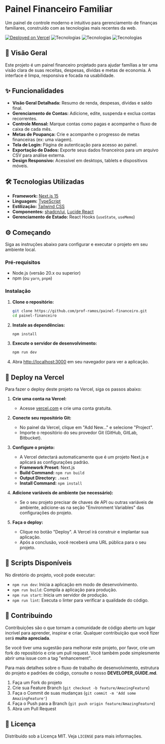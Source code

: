 # Painel Financeiro Familiar

Um painel de controle moderno e intuitivo para gerenciamento de finanças familiares, construído com as tecnologias mais recentes da web.

[![Deployed on Vercel](https://img.shields.io/badge/Deployed%20on-Vercel-black?style=for-the-badge&logo=vercel)](https://vercel.com/prof-gabriel-ramos/v0-cyberpunk-dashboard-design)
![Tecnologias](https://img.shields.io/badge/Next.js-15-black?style=flat-square&logo=next.js)
![Tecnologias](https://img.shields.io/badge/TypeScript-5-blue?style=flat-square&logo=typescript)
![Tecnologias](https://img.shields.io/badge/Tailwind%20CSS-3-blueviolet?style=flat-square&logo=tailwindcss)

## 🚀 Visão Geral

Este projeto é um painel financeiro projetado para ajudar famílias a ter uma visão clara de suas receitas, despesas, dívidas e metas de economia. A interface é limpa, responsiva e focada na usabilidade.

<!-- ![Screenshot do Painel Financeiro](caminho/para/screenshot.png) -->

## ✨ Funcionalidades

* **Visão Geral Detalhada:** Resumo de renda, despesas, dívidas e saldo final.
* **Gerenciamento de Contas:** Adicione, edite, suspenda e exclua contas recorrentes.
* **Controle Mensal:** Marque contas como pagas e acompanhe o fluxo de caixa de cada mês.
* **Metas de Poupança:** Crie e acompanhe o progresso de metas financeiras (ex: uma viagem).
* **Tela de Login:** Página de autenticação para acesso ao painel.
* **Exportação de Dados:** Exporte seus dados financeiros para um arquivo CSV para análise externa.
* **Design Responsivo:** Acessível em desktops, tablets e dispositivos móveis.

## 🛠️ Tecnologias Utilizadas

* **Framework:** [Next.js 15](https://nextjs.org/)
* **Linguagem:** [TypeScript](https://www.typescriptlang.org/)
* **Estilização:** [Tailwind CSS](https://tailwindcss.com/)
* **Componentes:** [shadcn/ui](https://ui.shadcn.com/), [Lucide React](https://lucide.dev/)
* **Gerenciamento de Estado:** React Hooks (`useState`, `useMemo`)

## ⚙️ Começando

Siga as instruções abaixo para configurar e executar o projeto em seu ambiente local.

### Pré-requisitos

* Node.js (versão 20.x ou superior)
* npm (ou `yarn`, `pnpm`)

### Instalação

1. **Clone o repositório:**

    ```bash
    git clone https://github.com/prof-ramos/painel-financeiro.git
    cd painel-financeiro
    ```

2. **Instale as dependências:**

    ```bash
    npm install
    ```

3. **Execute o servidor de desenvolvimento:**

    ```bash
    npm run dev
    ```

4. Abra <http://localhost:3000> em seu navegador para ver a aplicação.

## 🚀 Deploy na Vercel

Para fazer o deploy deste projeto na Vercel, siga os passos abaixo:

1. **Crie uma conta na Vercel:**
   * Acesse [vercel.com](https://vercel.com) e crie uma conta gratuita.

2. **Conecte seu repositório Git:**
   * No painel da Vercel, clique em "Add New..." e selecione "Project".
   * Importe o repositório do seu provedor Git (GitHub, GitLab, Bitbucket).

3. **Configure o projeto:**
   * A Vercel detectará automaticamente que é um projeto Next.js e aplicará as configurações padrão.
   * **Framework Preset:** Next.js
   * **Build Command:** `npm run build`
   * **Output Directory:** `.next`
   * **Install Command:** `npm install`

4. **Adicione variáveis de ambiente (se necessário):**
   * Se o seu projeto precisar de chaves de API ou outras variáveis de ambiente, adicione-as na seção "Environment Variables" das configurações do projeto.

5. **Faça o deploy:**
   * Clique no botão "Deploy". A Vercel irá construir e implantar sua aplicação.
   * Após a conclusão, você receberá uma URL pública para o seu projeto.

## 📜 Scripts Disponíveis

No diretório do projeto, você pode executar:

* `npm run dev`: Inicia a aplicação em modo de desenvolvimento.
* `npm run build`: Compila a aplicação para produção.
* `npm run start`: Inicia um servidor de produção.
* `npm run lint`: Executa o linter para verificar a qualidade do código.

## 🤝 Contribuindo

Contribuições são o que tornam a comunidade de código aberto um lugar incrível para aprender, inspirar e criar. Qualquer contribuição que você fizer será **muito apreciada**.

Se você tiver uma sugestão para melhorar este projeto, por favor, crie um fork do repositório e crie um pull request. Você também pode simplesmente abrir uma issue com a tag "enhancement".

Para mais detalhes sobre o fluxo de trabalho de desenvolvimento, estrutura do projeto e padrões de código, consulte o nosso **DEVELOPER_GUIDE.md**.

1. Faça um Fork do projeto
2. Crie sua Feature Branch (`git checkout -b feature/AmazingFeature`)
3. Faça o Commit de suas mudanças (`git commit -m 'Add some AmazingFeature'`)
4. Faça o Push para a Branch (`git push origin feature/AmazingFeature`)
5. Abra um Pull Request

## 📄 Licença

Distribuído sob a Licença MIT. Veja `LICENSE` para mais informações.
